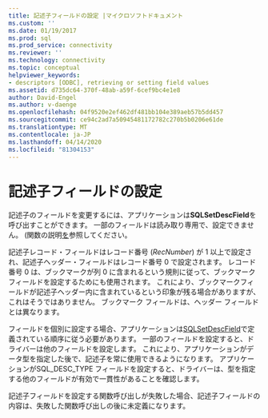 ```yaml
---
title: 記述子フィールドの設定 |マイクロソフトドキュメント
ms.custom: ''
ms.date: 01/19/2017
ms.prod: sql
ms.prod_service: connectivity
ms.reviewer: ''
ms.technology: connectivity
ms.topic: conceptual
helpviewer_keywords:
- descriptors [ODBC], retrieving or setting field values
ms.assetid: d735dc64-370f-48ab-a59f-6cef9bc4e1e8
author: David-Engel
ms.author: v-daenge
ms.openlocfilehash: 04f9520e2ef462df481bb104e389aeb57b5dd457
ms.sourcegitcommit: ce94c2ad7a50945481172782c270b5b0206e61de
ms.translationtype: MT
ms.contentlocale: ja-JP
ms.lasthandoff: 04/14/2020
ms.locfileid: "81304153"
---
```

# <a name="setting-descriptor-fields"></a>記述子フィールドの設定
記述子のフィールドを変更するには、アプリケーションは**SQLSetDescField**を呼び出すことができます。 一部のフィールドは読み取り専用で、設定できません。 (関数の説明[を](../../../odbc/reference/syntax/sqlsetdescfield-function.md)参照してください。  
  
 記述子レコード・フィールドはレコード番号 (*RecNumber*) が 1 以上で設定され、記述子ヘッダー・フィールドはレコード番号 0 で設定されます。 レコード番号 0 は、ブックマークが列 0 に含まれるという規則に従って、ブックマーク フィールドを設定するためにも使用されます。 これにより、ブックマークフィールドが記述子ヘッダー内に含まれているという印象が残る場合がありますが、これはそうではありません。 ブックマーク フィールドは、ヘッダー フィールドとは異なります。  
  
 フィールドを個別に設定する場合、アプリケーションは[SQLSetDescField](../../../odbc/reference/syntax/sqlsetdescfield-function.md)で定義されている順序に従う必要があります。 一部のフィールドを設定すると、ドライバーは他のフィールドを設定します。 これにより、アプリケーションがデータ型を指定した後で、記述子を常に使用できるようになります。 アプリケーションがSQL_DESC_TYPE フィールドを設定すると、ドライバーは、型を指定する他のフィールドが有効で一貫性があることを確認します。  
  
 記述子フィールドを設定する関数呼び出しが失敗した場合、記述子フィールドの内容は、失敗した関数呼び出しの後に未定義になります。
